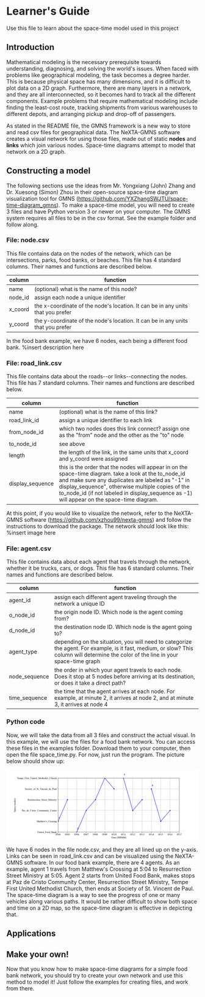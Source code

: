 # Learner's Guide
Use this file to learn about the space-time model used in this project


## Introduction
Mathematical modeling is the necessary prerequisite towards understanding, diagnosing, and solving the world's issues. When faced with problems like geographical modeling, the task becomes a degree harder. This is because physical space has many dimensions, and it is difficult to plot data on a 2D graph. Furthermore, there are many layers in a network, and they are all interconnected, so it becomes hard to track all the different components. Example problems that require mathematical modeling include finding the least-cost route, tracking shipments from various warehouses to different depots, and arranging pickup and drop-off of passengers.

As stated in the README file, the GMNS framework is a new way to store and read csv files for geographical data. The NeXTA-GMNS software creates a visual network for using those files, made out of static **nodes** and **links** which join various nodes. Space-time diagrams attempt to model that network on a 2D graph. 


## Constructing a model
The following sections use the ideas from Mr. Yongxiang (John) Zhang and Dr. Xuesong (Simon) Zhou in their open-source space-time diagram visualization tool for GMNS (https://github.com/YXZhangSWJTU/space-time-diagram_gmns). To make a space-time model, you will need to create 3 files and have Python version 3 or newer on your computer. The GMNS system requires all files to be in the csv format. See the example folder and follow along.

### File: node.csv
This file contains data on the nodes of the network, which can be intersections, parks, food banks, or beaches. This file has 4 standard columns. Their names and functions are described below.

|column|function|
|---|---|
|name|(optional) what is the name of this node?|
|node_id|assign each node a unique identifier|
|x_coord|the x-coordinate of the node's location. It can be in any units that you prefer|
|y_coord|the y-coordinate of the node's location. It can be in any units that you prefer|

In the food bank example, we have 6 nodes, each being a different food bank. %insert description here

### File: road_link.csv
This file contains data about the roads--or links--connecting the nodes. This file has 7 standard columns. Their names and functions are described below.

|column|function|
|---|---|
|name|(optional) what is the name of this link?|
|road_link_id|assign a unique identifier to each link|
|from_node_id|which two nodes does this link connect? assign one as the "from" node and the other as the "to" node|
|to_node_id|see above|
|length|the length of the link, in the same units that x_coord and y_coord were assigned|
|display_sequence|this is the order that the nodes will appear in on the space-time diagram. take a look at the to_node_id and make sure any duplicates are labeled as "-1" in display_sequence", otherwise multiple copies of the to_node_id (if not labeled in display_sequence as -1) will appear on the space-time diagram.|

At this point, if you would like to visualize the network, refer to the NeXTA-GMNS software (https://github.com/xzhou99/nexta-gmns) and follow the instructions to download the package. The network should look like this: %insert image here

### File: agent.csv
This file contains data about each agent that travels through the network, whether it be trucks, cars, or dogs. This file has 6 standard columns. Their names and functions are described below.

|column|function|
|---|---|
|agent_id|assign each different agent traveling through the network a unique ID|
|o_node_id|the origin node ID. Which node is the agent coming from?|
|d_node_id|the destination node ID. Which node is the agent going to?|
|agent_type|depending on the situation, you will need to categorize the agent. For example, is it fast, medium, or slow? This column will determine the color of the line in your space-time graph|
|node_sequence|the order in which your agent travels to each node. Does it stop at 5 nodes before arriving at its destination, or does it take a direct path?|
|time_sequence|the time that the agent arrives at each node. For example, at minute 2, it arrives at node 2, and at minute 3, it arrives at node 4|

### Python code
Now, we will take the data from all 3 files and construct the actual visual. In this example, we will use the files for a food bank network. You can access these files in the examples folder. Download them to your computer, then open the file space_time.py. For now, just run the program. The picture below should show up:

![](space-time-model/example/image.png)

We have 6 nodes in the file node.csv, and they are all lined up on the y-axis. Links can be seen in road_link.csv and can be visualized using the NeXTA-GMNS software. In our food bank example, there are 4 agents. As an example, agent 1 travels from Matthew's Crossing at 5:04 to Resurrection Street Ministry at 5:05. Agent 2 starts from United Food Bank, makes stops at Paz de Cristo Community Center, Resurrection Street Ministry, Tempe First United Methodist Church, then ends at Society of St. Vincent de Paul. The space-time diagram is a way to see the progress of one or many vehicles along various paths. It would be rather difficult to show both space and time on a 2D map, so the space-time diagram is effective in depicting that.


## Applications


## Make your own!
Now that you know how to make space-time diagrams for a simple food bank network, you should try to create your own network and use this method to model it! Just follow the examples for creating files, and work from there.
